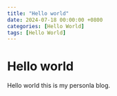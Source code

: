 ```yaml
---
title: "Hello world"
date: 2024-07-18 00:00:00 +0800
categories: [Hello World]
tags: [Hello World]
---
```


# Hello world

Hello world this is my personla blog.